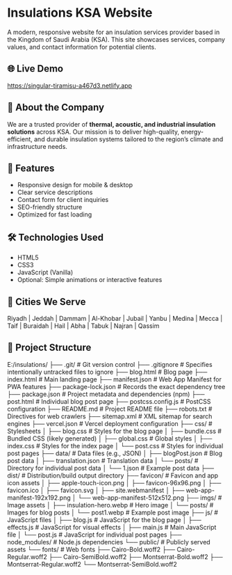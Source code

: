 # Insulations KSA Website

A modern, responsive website for an insulation services provider based in the Kingdom of Saudi Arabia (KSA). This site showcases services, company values, and contact information for potential clients.

## 🌐 Live Demo

https://singular-tiramisu-a467d3.netlify.app

## 💼 About the Company

We are a trusted provider of **thermal, acoustic, and industrial insulation solutions** across KSA. Our mission is to deliver high-quality, energy-efficient, and durable insulation systems tailored to the region’s climate and infrastructure needs.

## 🧰 Features

- Responsive design for mobile & desktop
- Clear service descriptions
- Contact form for client inquiries
- SEO-friendly structure
- Optimized for fast loading

## 🛠 Technologies Used

- HTML5
- CSS3
- JavaScript (Vanilla)
- Optional: Simple animations or interactive features

## 🏢 Cities We Serve

Riyadh | Jeddah | Dammam | Al-Khobar | Jubail | Yanbu | Medina | Mecca | Taif | Buraidah | Hail | Abha | Tabuk | Najran | Qassim

## 📁 Project Structure

E:/insulations/
├── .git/ # Git version control
├── .gitignore # Specifies intentionally untracked files to ignore
├── blog.html # Blog page
├── index.html # Main landing page
├── manifest.json # Web App Manifest for PWA features
├── package-lock.json # Records the exact dependency tree
├── package.json # Project metadata and dependencies (npm)
├── post.html # Individual blog post page
├── postcss.config.js # PostCSS configuration
├── README.md # Project README file
├── robots.txt # Directives for web crawlers
├── sitemap.xml # XML sitemap for search engines
├── vercel.json # Vercel deployment configuration
├── css/ # Stylesheets
│ ├── blog.css # Styles for the blog page
│ ├── bundle.css # Bundled CSS (likely generated)
│ ├── global.css # Global styles
│ ├── index.css # Styles for the index page
│ └── post.css # Styles for individual post pages
├── data/ # Data files (e.g., JSON)
│ ├── blogPost.json # Blog post data
│ ├── translation.json # Translation data
│ └── posts/ # Directory for individual post data
│ └── 1.json # Example post data
├── dist/ # Distribution/build output directory
├── favicon/ # Favicon and app icon assets
│ ├── apple-touch-icon.png
│ ├── favicon-96x96.png
│ ├── favicon.ico
│ ├── favicon.svg
│ ├── site.webmanifest
│ ├── web-app-manifest-192x192.png
│ └── web-app-manifest-512x512.png
├── imgs/ # Image assets
│ ├── insulation-hero.webp # Hero image
│ └── posts/ # Images for blog posts
│ └── post1.webp # Example post image
├── js/ # JavaScript files
│ ├── blog.js # JavaScript for the blog page
│ ├── effects.js # JavaScript for visual effects
│ ├── main.js # Main JavaScript file
│ └── post.js # JavaScript for individual post pages
├── node_modules/ # Node.js dependencies
└── public/ # Publicly served assets
└── fonts/ # Web fonts
├── Cairo-Bold.woff2
├── Cairo-Regular.woff2
├── Cairo-SemiBold.woff2
├── Montserrat-Bold.woff2
├── Montserrat-Regular.woff2
└── Montserrat-SemiBold.woff2
